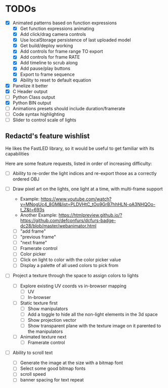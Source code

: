 # TODOs

- [x] Animated patterns based on function expressions
	- [x] Get function expressions animating
	- [x] Add click/drag camera controls
	- [x] Use localStorage persistence of last uploaded model
	- [x] Get build/deploy working
	- [x] Add controls for frame range TO export
	- [x] Add controls for frame RATE
	- [x] Add timeline to scrub along
	- [x] Add pause/play buttons
	- [x] Export to frame sequence
	- [x] Ability to reset to default equation
- [x] Panelize it better
- [x] C Header output
- [ ] Python Class output
- [x] Python BIN output
- [ ] Animations presets should include duration/framerate
- [ ] Code syntax highlighting
- [ ] Slider to control scale of lights

## Redactd's feature wishlist

He likes the FastLED library, so it would be useful to get familiar with its capabilities

Here are some feature requests, listed in order of increasing difficulty:

- [ ] Ability to re-order the light indices and re-export those as a correctly ordered OBJ

- [ ] Draw pixel art on the lights, one light at a time, with multi-frame support
	- Example: https://www.youtube.com/watch?v=MNogUc4_8GM&list=PLDVHtC_tOo9GrB7hhHLN-oA3NHQOo-t_Z&t=693s
	- Another Example: https://htmlpreview.github.io/?https://github.com/defconfurs/dcfurs-badge-dc28/blob/master/webanimator.html
	- [ ] "add frame"
	- [ ] "previous frame"
	- [ ] "next frame"
	- [ ] Framerate control
	- [ ] Color picker
	- [ ] Click on light to color with the color picker value
	- [ ] Display a palette of all used colors to pick from

- [ ] Project a texture through the space to assign colors to lights
	- [ ] Explore existing UV coords vs in-browser mapping
		- [ ] UV
		- [ ] In-browser
	- [ ] Static texture first
		- [ ] Show manipulators
		- [ ] Add a toggle to hide all the non-light elements in the 3d space
		- [ ] Show projection vector
		- [ ] Show transparent plane with the texture image on it parented to the manipulators
	- [ ] Animated texture next
		- [ ] Framerate control

- [ ] Ability to scroll text
	- [ ] Generate the image at the size with a bitmap font
	- [ ] Select some good bitmap fonts
	- [ ] scroll speed
	- [ ] banner spacing for text repeat
